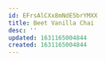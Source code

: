 ```yaml
---
id: EFrsAlCXx8mNdE5brYMXX
title: Beet Vanilla Chai
desc: ''
updated: 1631165004844
created: 1631165004844
---
```


